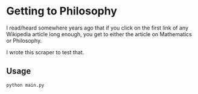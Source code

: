 # Getting to Philosophy

I read/heard somewhere years ago that if you click on the first link of any Wikipedia article long enough, you get to either the article on Mathematics or Philosophy.

I wrote this scraper to test that.

## Usage

```bash
python main.py
```